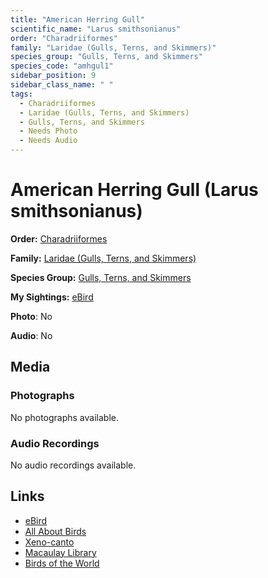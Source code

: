 ```yaml
---
title: "American Herring Gull"
scientific_name: "Larus smithsonianus"
order: "Charadriiformes"
family: "Laridae (Gulls, Terns, and Skimmers)"
species_group: "Gulls, Terns, and Skimmers"
species_code: "amhgul1"
sidebar_position: 9
sidebar_class_name: " "
tags: 
  - Charadriiformes
  - Laridae (Gulls, Terns, and Skimmers)
  - Gulls, Terns, and Skimmers
  - Needs Photo
  - Needs Audio
---
```


# American Herring Gull (Larus smithsonianus)

**Order:** [Charadriiformes](/tags/charadriiformes)

**Family:** [Laridae (Gulls, Terns, and Skimmers)](/tags/laridae-gulls-terns-and-skimmers)

**Species Group:** [Gulls, Terns, and Skimmers](/tags/gulls-terns-and-skimmers)

**My Sightings:** [eBird](https://ebird.org/lifelist?r=world&time=life&spp=amhgul1)

**Photo**: No 

**Audio**: No

## Media
### Photographs
No photographs available.

### Audio Recordings
No audio recordings available.

## Links
* [eBird](https://ebird.org/species/amhgul1) 
* [All About Birds](https://www.allaboutbirds.org/guide/amhgul1) 
* [Xeno-canto](https://www.xeno-canto.org/species/larus-smithsonianus) 
* [Macaulay Library](https://search.macaulaylibrary.org/catalog?taxonCode=amhgul1&sort=rating_rank_desc)
* [Birds of the World](https://birdsoftheworld.org/bow/species/amhgul1)
